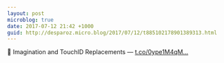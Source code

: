```yaml
---
layout: post
microblog: true
date: 2017-07-12 21:42 +1000
guid: http://desparoz.micro.blog/2017/07/12/t885102178901389313.html
---
```

🔗 Imagination and TouchID Replacements — [t.co/0ype1M4qM...](https://t.co/0ype1M4qMr)
